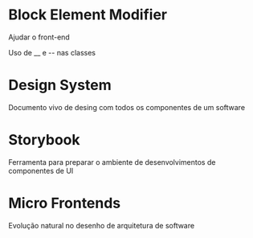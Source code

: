 # Block Element Modifier 
Ajudar o front-end 

Uso de __ e -- nas classes 

# Design System
Documento vivo de desing com todos os componentes de um software

# Storybook 
Ferramenta para preparar o ambiente de desenvolvimentos de componentes de UI

# Micro Frontends 
Evolução natural no desenho de arquitetura de software





